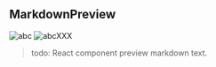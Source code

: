 ## MarkdownPreview
![abc](/public/iconXXX.png)
![abcXXX](/iconXXX.png)
> todo: React component preview markdown text.
